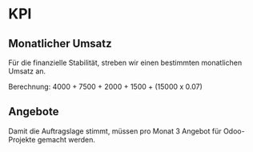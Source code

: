 # KPI

## Monatlicher Umsatz

Für die finanzielle Stabilität, streben wir einen bestimmten monatlichen Umsatz an.

Berechnung: 4000 + 7500 + 2000 + 1500 + (15000 x 0.07)

## Angebote

Damit die Auftragslage stimmt, müssen pro Monat 3 Angebot für Odoo-Projekte gemacht werden.
